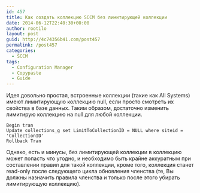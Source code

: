 ```yaml
---
id: 457
title: Как создать коллекцию SCCM без лимитирующей коллекции
date: 2014-06-12T22:40:30+00:00
author: rootilo
layout: post
guid: http://4c74356b41.com/post457
permalink: /post457
categories:
  - SCCM
tags:
  - Configuration Manager
  - Copypaste
  - Guide
---
```

Идея довольно простая, встроенные коллекции (такие как All Systems) имеют лимитирующую коллекцию null, если просто смотреть их свойства в базе данных. Таким образом, достаточно изменить лимитирую коллекцию на null для любой коллекции.

```
Begin tran
Update collections_g set LimitToCollectionID = NULL where siteid = 'CollectionID'
Rollback Tran
```

Однако, есть и минусы, без лимитирующей коллекции в коллекцию может попасть что угодно, и необходимо быть крайне аккуратным при составлении правил для такой коллекции, кроме того, коллекция станет read-only после следующего цикла обновления членства (те, Вы должны назначить правила членства и только после этого убирать лимитирующую коллекцию).